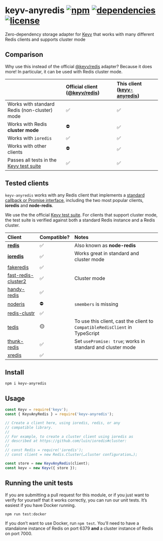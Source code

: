 # keyv-anyredis [![npm](https://img.shields.io/npm/v/keyv-anyredis.svg)](https://www.npmjs.com/package/keyv-anyredis) [![dependencies](https://img.shields.io/david/natesilva/keyv-anyredis.svg)](https://www.npmjs.com/package/keyv-anyredis) [![license](https://img.shields.io/github/license/natesilva/keyv-anyredis.svg)](https://github.com/natesilva/keyv-anyredis/blob/master/LICENSE)

Zero-dependency storage adapter for [Keyv](https://github.com/lukechilds/keyv) that works with many different Redis clients and supports cluster mode

## Comparison

Why use this instead of the official [@keyv/redis](https://github.com/lukechilds/keyv-redis) adapter? Because it does more! In particular, it can be used with Redis cluster mode.

| | Official client ([@keyv/redis](https://github.com/lukechilds/keyv-redis)) | This client ([keyv-anyredis](https://www.npmjs.com/package/keyv-anyredis)) |
| :--- | :--- | :--- |
| Works with standard Redis (non-cluster) mode | ✅ | ✅ |
| Works with Redis **cluster mode** | ⛔️ | ✅ |
| Works with `ioredis` | ✅ | ✅ |
| Works with other clients | ⛔️ | ✅ |
| Passes all tests in the [Keyv test suite](https://github.com/lukechilds/keyv-test-suite) | ✅ | ✅ |

## Tested clients

`keyv-anyredis` works with any Redis client that implements a [standard callback or Promise interface](src/compatible-redis-client.ts), including the two most popular clients, **ioredis** and **node-redis**.

We use the the official [Keyv test suite](https://github.com/lukechilds/keyv-test-suite). For clients that support cluster mode, the test suite is verified against both a standard Redis instance and a Redis cluster.

| Client                                                              | Compatible? | Notes                                                                                    |
| :------------------------------------------------------------------ | :---------- | :--------------------------------------------------------------------------------------- |
| [**redis**](https://github.com/NodeRedis/node-redis)                | ✅          | Also known as **node-redis**                                                                                         |
| [**ioredis**](https://github.com/luin/ioredis)                      | ✅          | Works great in standard and cluster mode                                                              |
| [fakeredis](https://github.com/hdachev/fakeredis)                   | ✅          |                                                                                          |
| [fast-redis-cluster2](https://github.com/h0x91b/fast-redis-cluster) | ✅          | Cluster mode                                                                                         |
| [handy-redis](https://github.com/mmkal/handy-redis)                 | ✅          |                                                                                          |
| [noderis](https://github.com/wallneradam/noderis)                   | ⛔️         | `smembers` is missing                                                                    |
| [redis-clustr](https://github.com/gosquared/redis-clustr)           | ✅          |        |
| [tedis](https://github.com/silkjs/tedis)                            | 🟡          | To use this client, cast the client to `CompatibleRedisClient` in TypeScript |
| [thunk-redis](https://github.com/thunks/thunk-redis)                | ✅          | Set `usePromise: true`; works in standard and cluster mode                                    |
| [xredis](https://github.com/razaellahi/xredis)                      | ✅          |                                                                                          |

## Install

```shell
npm i keyv-anyredis
```

## Usage

```javascript
const Keyv = require('keyv');
const { KeyvAnyRedis } = require('keyv-anyredis');

// Create a client here, using ioredis, redis, or any
// compatible library.
//
// For example, to create a cluster client using ioredis as
// described at https://github.com/luin/ioredis#cluster:
//
// const Redis = require('ioredis');
// const client = new Redis.Cluster(…cluster configuration…);

const store = new KeyvAnyRedis(client);
const keyv = new Keyv({ store });
```

## Running the unit tests

If you are submitting a pull request for this module, or if you just want to verify for yourself that it works correctly, you can run our unit tests. It’s easiest if you have Docker running.

```shell
npm run test:docker
```

If you don’t want to use Docker, run `npm test`. You’ll need to have a standalone instance of Redis on port 6379 **and** a cluster instance of Redis on port 7000.

